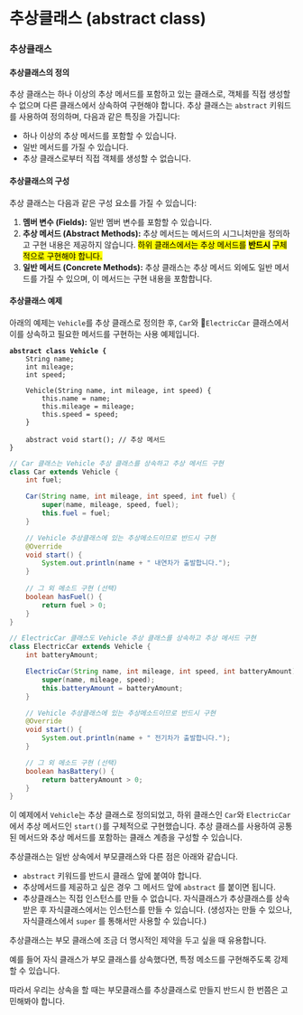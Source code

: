 # 추상클래스 (abstract class)

### 추상클래스

#### 추상클래스의 정의

추상 클래스는 하나 이상의 추상 메서드를 포함하고 있는 클래스로, 객체를 직접 생성할 수 없으며 다른 클래스에서 상속하여 구현해야 합니다. 추상 클래스는 `abstract` 키워드를 사용하여 정의하며, 다음과 같은 특징을 가집니다:

* 하나 이상의 추상 메서드를 포함할 수 있습니다.
* 일반 메서드를 가질 수 있습니다.
* 추상 클래스로부터 직접 객체를 생성할 수 없습니다.

#### 추상클래스의 구성

추상 클래스는 다음과 같은 구성 요소를 가질 수 있습니다:

1. **멤버 변수 (Fields):** 일반 멤버 변수를 포함할 수 있습니다.
2. **추상 메서드 (Abstract Methods):** 추상 메서드는 메서드의 시그니처만을 정의하고 구현 내용은 제공하지 않습니다. <mark style="background-color:yellow;">하위 클래스에서는 추상 메서드를</mark> <mark style="background-color:yellow;"></mark><mark style="background-color:yellow;">**반드시**</mark> <mark style="background-color:yellow;"></mark><mark style="background-color:yellow;">구체적으로 구현해야 합니다.</mark>
3. **일반 메서드 (Concrete Methods):** 추상 클래스는 추상 메서드 외에도 일반 메서드를 가질 수 있으며, 이 메서드는 구현 내용을 포함합니다.

#### 추상클래스 예제

아래의 예제는 `Vehicle`를 추상 클래스로 정의한 후, `Car`와 `ElectricCar` 클래스에서 이를 상속하고 필요한 메서드를 구현하는 사용 예제입니다.

<pre class="language-java"><code class="lang-java"><strong>abstract class Vehicle {
</strong>    String name;
    int mileage;
    int speed;

    Vehicle(String name, int mileage, int speed) {
        this.name = name;
        this.mileage = mileage;
        this.speed = speed;
    }

    abstract void start(); // 추상 메서드
}
</code></pre>

```java
// Car 클래스는 Vehicle 추상 클래스를 상속하고 추상 메서드 구현
class Car extends Vehicle {
    int fuel;

    Car(String name, int mileage, int speed, int fuel) {
        super(name, mileage, speed, fuel);
        this.fuel = fuel;
    }

    // Vehicle 추상클래스에 있는 추상메소드이므로 반드시 구현
    @Override
    void start() {
        System.out.println(name + " 내연차가 출발합니다.");
    }
    
    // 그 외 메소드 구현 (선택)
    boolean hasFuel() {
        return fuel > 0;
    }
}
```

```java
// ElectricCar 클래스도 Vehicle 추상 클래스를 상속하고 추상 메서드 구현
class ElectricCar extends Vehicle {
    int batteryAmount;

    ElectricCar(String name, int mileage, int speed, int batteryAmount) {
        super(name, mileage, speed);
        this.batteryAmount = batteryAmount;
    }

    // Vehicle 추상클래스에 있는 추상메소드이므로 반드시 구현
    @Override
    void start() {
        System.out.println(name + " 전기차가 출발합니다.");
    }

    // 그 외 메소드 구현 (선택)
    boolean hasBattery() {
        return batteryAmount > 0;
    }
}
```

이 예제에서 `Vehicle`는 추상 클래스로 정의되었고, 하위 클래스인 `Car`와 `ElectricCar`에서 추상 메서드인 `start()`를 구체적으로 구현했습니다. 추상 클래스를 사용하여 공통된 메서드와 추상 메서드를 포함하는 클래스 계층을 구성할 수 있습니다.







추상클래스는 일반 상속에서 부모클래스와 다른 점은 아래와 같습니다.

* `abstract` 키워드를 반드시 클래스 앞에 붙여야 합니다.
* 추상메서드를 제공하고 싶은 경우 그 메서드 앞에 `abstract` 를 붙이면 됩니다.
* 추상클래스는 직접 인스턴스를 만들 수 없습니다. 자식클래스가 추상클래스를 상속받은 후 자식클래스에서는 인스턴스를 만들 수 있습니다. (생성자는 만들 수 있으나, 자식클래스에서 `super` 를 통해서만 사용할 수 있습니다.)

추상클래스는 부모 클래스에 조금 더 명시적인 제약을 두고 싶을 때 유용합니다.

예를 들어 자식 클래스가 부모 클래스를 상속했다면, 특정 메소드를 구현해주도록 강제할 수 있습니다.

따라서 우리는 상속을 할 때는 부모클래스를 추상클래스로 만들지 반드시 한 번쯤은 고민해봐야 합니다.









